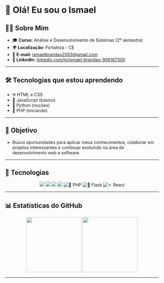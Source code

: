 # 👋 Olá! Eu sou o Ismael

## 🧑‍💻 Sobre Mim

- 🎓 **Curso:** Análise e Desenvolvimento de Sistemas (2º semestre)
- 🌍 **Localização:** Fortaleza - CE
- 📧 **E-mail:** ismaelbrandao2003@gmail.com
- 💼 **LinkedIn:** [linkedin.com/in/ismael-brandao-906167300](https://www.linkedin.com/in/ismael-brandao-906167300/)

---

## 🛠️ Tecnologias que estou aprendendo

- 🌐 HTML e CSS
- 📜 JavaScript (básico)
- 🐍 Python (noções)
- 🐘 PHP (iniciando)

---

## 🚀 Objetivo

- Busco oportunidades para aplicar meus conhecimentos, colaborar em projetos interessantes e continuar evoluindo na área de desenvolvimento web e software.

---

## 🚀 Tecnologias

<div align="center">

<img src="https://img.shields.io/badge/HTML5-E34F26?style=for-the-badge&logo=html5&logoColor=white" />
<img src="https://img.shields.io/badge/CSS3-1572B6?style=for-the-badge&logo=css3&logoColor=white" />
<img src="https://img.shields.io/badge/JavaScript-F7DF1E?style=for-the-badge&logo=javascript&logoColor=black" />
<img src="https://img.shields.io/badge/Python-3776AB?style=for-the-badge&logo=python&logoColor=white" />
<img src="https://img.shields.io/badge/PHP-777BB4?style=for-the-badge&logo=php&logoColor=white" title="🐘 PHP" />
<img src="https://img.shields.io/badge/Flask-000000?style=for-the-badge&logo=flask&logoColor=white" title="🧪 Flask" />
<img src="https://img.shields.io/badge/React-20232A?style=for-the-badge&logo=react&logoColor=61DAFB" title="⚛️ React" />

</div>

---

## 📊 Estatísticas do GitHub

<div align="center">

<!-- Estatísticas principais -->
<img height="180em" src="https://github-readme-stats.vercel.app/api?username=IsmaelBrandao&show_icons=true&count_private=true&hide=issues&theme=tokyonight&border_radius=10&hide_border=false" />

<!-- Linguagens mais usadas -->
<img height="180em" src="https://github-readme-stats.vercel.app/api/top-langs/?username=IsmaelBrandao&layout=compact&langs_count=6&theme=tokyonight&border_radius=10&hide_border=false" />

</div>

---
